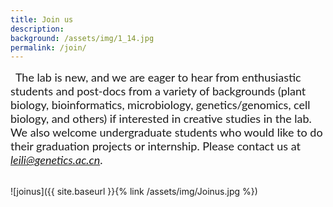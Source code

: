 ```yaml
---
title: Join us
description:   
background: /assets/img/1_14.jpg
permalink: /join/
---
```




&nbsp;
<font size="4" face ="Lato">
The lab is new, and we are eager to hear from enthusiastic students and post-docs from a variety of backgrounds (plant biology, bioinformatics, microbiology, genetics/genomics, cell biology, and others) if interested in creative studies in the lab. We also welcome undergraduate students who would like to do their graduation projects or internship. Please contact us at <em>leili@genetics.ac.cn</em>.
</font>
<br/>

<br/>
![joinus]({{ site.baseurl }}{% link /assets/img/Joinus.jpg %})
